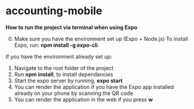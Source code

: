 # accounting-mobile
**How to run the project via terminal when using Expo**

0. Make sure you have the environment set up (Expo + Node.js)
To install Expo, run: **npm install -g expo-cli**

If you have the environment already set up:
1. Navigate to the root folder of the project
2. Run **npm install**, to install dependancies
3. Start the expo server by running, **expo start**
4. You can render the application if you have the Expo app installed already on your phone by scanning the QR code
5. You can render the application in the web if you press **w**
